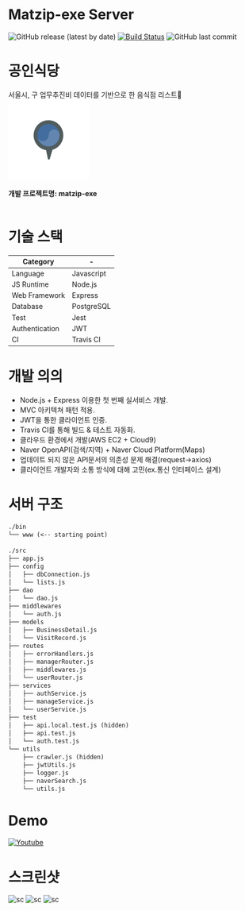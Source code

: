 # Matzip-exe Server
![GitHub release (latest by date)](https://img.shields.io/github/v/release/matzip-exe/Server)
[![Build Status](https://travis-ci.com/matzip-exe/Server.svg?token=12ZCwuSzqn84fesyQH8n&branch=master)](https://travis-ci.com/matzip-exe/Server)
![GitHub last commit](https://img.shields.io/github/last-commit/matzip-exe/Server)

# 공인식당
서울시, 구 업무추진비 데이터를 기반으로 한 음식점 리스트🍱
<br>
![logo](https://raw.githubusercontent.com/matzip-exe/Client/master/app/src/main/res/mipmap-hdpi/icon_marker_foreground.png?token=AJHV7BVH5RFRJ4QPOZOUVXS7IXMTK)


**개발 프로젝트명: matzip-exe**
<br><br>

# 기술 스택

|Category| - |
| --- | --- |
|Language|Javascript|
|JS Runtime|Node.js|
|Web Framework|Express|
|Database|PostgreSQL|
|Test|Jest|
|Authentication|JWT|
|CI|Travis CI|


# 개발 의의
 * Node.js + Express 이용한 첫 번째 실서비스 개발.
 * MVC 아키텍쳐 패턴 적용.
 * JWT을 통한 클라이언트 인증.
 * Travis CI를 통해 빌드 & 테스트 자동화.
 * 클라우드 환경에서 개발(AWS EC2 + Cloud9)
 * Naver OpenAPI(검색/지역) + Naver Cloud Platform(Maps)
 * 업데이트 되지 않은 API문서의 의존성 문제 해결(request->axios)
 * 클라이언트 개발자와 소통 방식에 대해 고민(ex.통신 인터페이스 설계)

# 서버 구조

```
./bin
└── www (<-- starting point)

./src
├── app.js
├── config
│   ├── dbConnection.js
│   └── lists.js
├── dao
│   └── dao.js
├── middlewares
│   └── auth.js
├── models
│   ├── BusinessDetail.js
│   └── VisitRecord.js
├── routes
│   ├── errorHandlers.js
│   ├── managerRouter.js
│   ├── middlewares.js
│   └── userRouter.js
├── services
│   ├── authService.js
│   ├── manageService.js
│   └── userService.js
├── test
│   ├── api.local.test.js (hidden)
│   ├── api.test.js
│   └── auth.test.js
└── utils
    ├── crawler.js (hidden)
    ├── jwtUtils.js
    ├── logger.js
    ├── naverSearch.js
    └── utils.js
```
# Demo

[![Youtube](https://i.imgur.com/JZGjk9d.png)](https://www.youtube.com/watch?v=_N8Y6FO2HhQ)

# 스크린샷

![sc](https://lh3.googleusercontent.com/MKt5jujL8hj5nnkJUjLsliP9vYtyhuvQ9da-ybjMGSh20aX4oWdY1gEBB3dhcFPMf3A4=w720-h310-rw)
![sc](https://lh3.googleusercontent.com/FWoun1XCn3ywq_qwLIidXlel9cGbx4Gq3vNbonAB-Z7bvQIwA1b18TKn4UdIDbFixbI=w720-h310-rw)
![sc](https://lh3.googleusercontent.com/fTXLWBhgcbbwiugsj8XBS9_7rxL3Fk0xN1hhMi_MsNZUIFDrAd4TwS0_GuJfuSw4mQ=w720-h310-rw)
